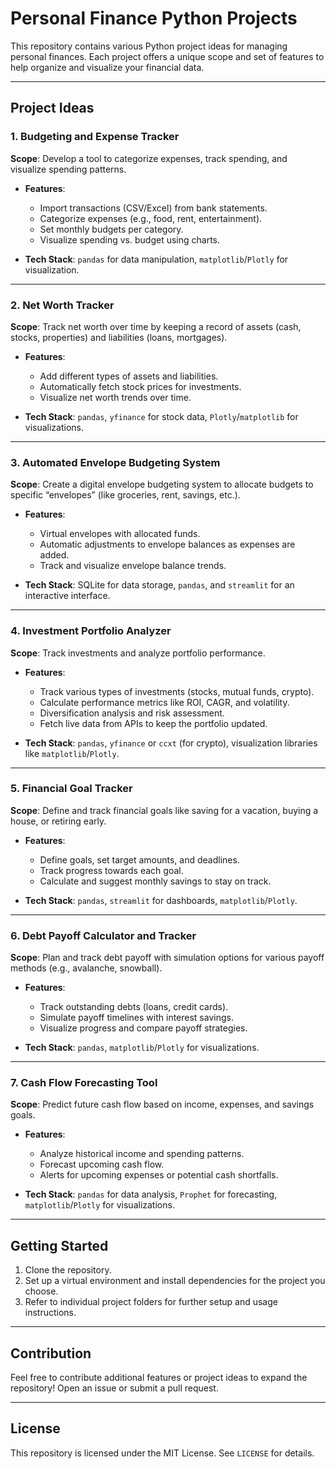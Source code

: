 # Personal Finance Python Projects

This repository contains various Python project ideas for managing personal finances. Each project offers a unique scope and set of features to help organize and visualize your financial data.

---

## Project Ideas

### 1. Budgeting and Expense Tracker
**Scope**: Develop a tool to categorize expenses, track spending, and visualize spending patterns.

- **Features**:
  - Import transactions (CSV/Excel) from bank statements.
  - Categorize expenses (e.g., food, rent, entertainment).
  - Set monthly budgets per category.
  - Visualize spending vs. budget using charts.

- **Tech Stack**: `pandas` for data manipulation, `matplotlib`/`Plotly` for visualization.

---

### 2. Net Worth Tracker
**Scope**: Track net worth over time by keeping a record of assets (cash, stocks, properties) and liabilities (loans, mortgages).

- **Features**:
  - Add different types of assets and liabilities.
  - Automatically fetch stock prices for investments.
  - Visualize net worth trends over time.

- **Tech Stack**: `pandas`, `yfinance` for stock data, `Plotly`/`matplotlib` for visualizations.

---

### 3. Automated Envelope Budgeting System
**Scope**: Create a digital envelope budgeting system to allocate budgets to specific “envelopes” (like groceries, rent, savings, etc.).

- **Features**:
  - Virtual envelopes with allocated funds.
  - Automatic adjustments to envelope balances as expenses are added.
  - Track and visualize envelope balance trends.

- **Tech Stack**: SQLite for data storage, `pandas`, and `streamlit` for an interactive interface.

---

### 4. Investment Portfolio Analyzer
**Scope**: Track investments and analyze portfolio performance.

- **Features**:
  - Track various types of investments (stocks, mutual funds, crypto).
  - Calculate performance metrics like ROI, CAGR, and volatility.
  - Diversification analysis and risk assessment.
  - Fetch live data from APIs to keep the portfolio updated.

- **Tech Stack**: `pandas`, `yfinance` or `ccxt` (for crypto), visualization libraries like `matplotlib`/`Plotly`.

---

### 5. Financial Goal Tracker
**Scope**: Define and track financial goals like saving for a vacation, buying a house, or retiring early.

- **Features**:
  - Define goals, set target amounts, and deadlines.
  - Track progress towards each goal.
  - Calculate and suggest monthly savings to stay on track.

- **Tech Stack**: `pandas`, `streamlit` for dashboards, `matplotlib`/`Plotly`.

---

### 6. Debt Payoff Calculator and Tracker
**Scope**: Plan and track debt payoff with simulation options for various payoff methods (e.g., avalanche, snowball).

- **Features**:
  - Track outstanding debts (loans, credit cards).
  - Simulate payoff timelines with interest savings.
  - Visualize progress and compare payoff strategies.

- **Tech Stack**: `pandas`, `matplotlib`/`Plotly` for visualizations.

---

### 7. Cash Flow Forecasting Tool
**Scope**: Predict future cash flow based on income, expenses, and savings goals.

- **Features**:
  - Analyze historical income and spending patterns.
  - Forecast upcoming cash flow.
  - Alerts for upcoming expenses or potential cash shortfalls.

- **Tech Stack**: `pandas` for data analysis, `Prophet` for forecasting, `matplotlib`/`Plotly` for visualizations.

---

## Getting Started

1. Clone the repository.
2. Set up a virtual environment and install dependencies for the project you choose.
3. Refer to individual project folders for further setup and usage instructions.

---

## Contribution

Feel free to contribute additional features or project ideas to expand the repository! Open an issue or submit a pull request.

---

## License

This repository is licensed under the MIT License. See `LICENSE` for details.
